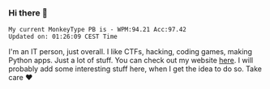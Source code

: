 ### Hi there 👋
<!-- PB START -->
```
My current MonkeyType PB is - WPM:94.21 Acc:97.42
Updated on: 01:26:09 CEST Time
```
<!-- PB END -->
I'm an IT person, just overall. I like CTFs, hacking, coding games, making Python apps. Just a lot of stuff.
You can check out my website [here](https://skill3472.github.io/).
I will probably add some interesting stuff here, when I get the idea to do so. Take care ❤️
